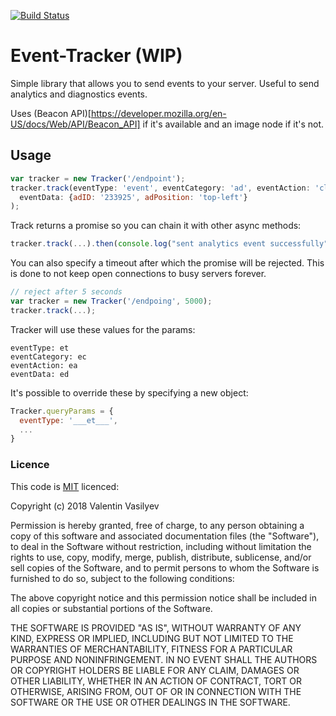 [![Build Status](https://travis-ci.org/Valve/event-tracker.svg?branch=master)](https://travis-ci.org/Valve/event-tracker)

# Event-Tracker (WIP)

Simple library that allows you to send events to your server. Useful to send analytics and diagnostics events.

Uses (Beacon API)[https://developer.mozilla.org/en-US/docs/Web/API/Beacon_API] if it's available 
and an image node if it's not.

## Usage

```js
var tracker = new Tracker('/endpoint');
tracker.track(eventType: 'event', eventCategory: 'ad', eventAction: 'click', 
  eventData: {adID: '233925', adPosition: 'top-left'}
);
```

Track returns a promise so you can chain it with other async methods:

```js
tracker.track(...).then(console.log("sent analytics event successfully"));
```

You can also specify a timeout after which the promise will be rejected.
This is done to not keep open connections to busy servers forever.

```js
// reject after 5 seconds
var tracker = new Tracker('/endpoing', 5000); 
tracker.track(...);
```

Tracker will use these values for the params:

```
eventType: et
eventCategory: ec
eventAction: ea
eventData: ed
```

It's possible to override these by specifying a new object:

```js
Tracker.queryParams = {
  eventType: '___et___',
  ...
}
```
### Licence

This code is [MIT][mit] licenced:

Copyright (c) 2018 Valentin Vasilyev

Permission is hereby granted, free of charge, to any person obtaining a copy of this software and associated documentation files (the "Software"), to deal in the Software without restriction, including without limitation the rights to use, copy, modify, merge, publish, distribute, sublicense, and/or sell copies of the Software, and to permit persons to whom the Software is furnished to do so, subject to the following conditions:

The above copyright notice and this permission notice shall be included in all copies or substantial portions of the Software.

THE SOFTWARE IS PROVIDED "AS IS", WITHOUT WARRANTY OF ANY KIND, EXPRESS OR IMPLIED, INCLUDING BUT NOT LIMITED TO THE WARRANTIES OF MERCHANTABILITY, FITNESS FOR A PARTICULAR PURPOSE AND NONINFRINGEMENT. IN NO EVENT SHALL THE AUTHORS OR COPYRIGHT HOLDERS BE LIABLE FOR ANY CLAIM, DAMAGES OR OTHER LIABILITY, WHETHER IN AN ACTION OF CONTRACT, TORT OR OTHERWISE, ARISING FROM, OUT OF OR IN CONNECTION WITH THE SOFTWARE OR THE USE OR OTHER DEALINGS IN THE SOFTWARE.

[mit]: http://www.opensource.org/licenses/mit-license.php
